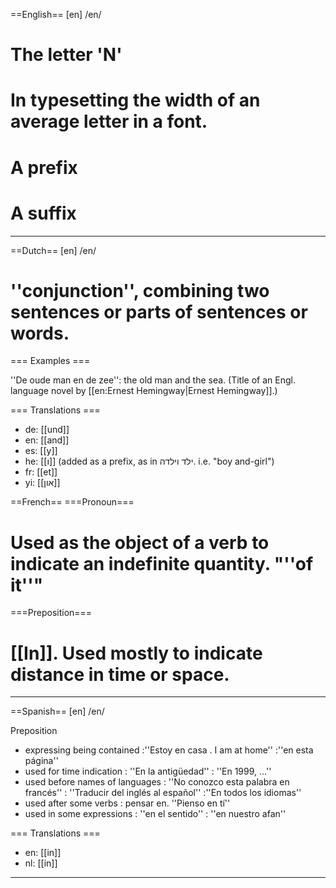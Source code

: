 ==English==
[en] /en/

# The letter 'N'
# In typesetting the width of an average letter in a font.
# A prefix
# A suffix
----
==Dutch==
[en] /en/

# ''conjunction'', combining two sentences or parts of sentences or words.

=== Examples ===

''De oude man en de zee'': the old man and the sea. (Title of an Engl. language novel by [[en:Ernest Hemingway|Ernest Hemingway]].)

=== Translations ===

* de: [[und]]
* en: [[and]]
* es: [[y]]
* he: [[ו]] (added as a prefix, as in  ילד וילדה. i.e. "boy and-girl")
* fr: [[et]]
* yi: [[און]]

==French==
===Pronoun===
# Used as the object of a verb to indicate an indefinite quantity. "''of it''"
===Preposition===
# [[In]].  Used mostly to indicate distance in time or space.
----
==Spanish==
[en] /en/ 

Preposition
*  expressing being contained
:''Estoy en casa . I am at home''
:''en esta página''
*  used for time indication
: ''En la antigüedad''
: ''En 1999, ...''
*  used before names of languages
: ''No conozco esta palabra en francés''
: ''Traducir del inglés al español''
:''En todos los idiomas''
*  used after some verbs
: pensar en. ''Pienso en tí''
* used in some expressions
: ''en el sentido''
: ''en nuestro afan''


=== Translations ===

* en: [[in]]
* nl: [[in]]

----